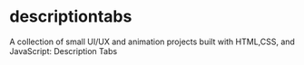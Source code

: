 # descriptiontabs
A collection of small UI/UX and animation projects built with HTML,CSS, and JavaScript: Description Tabs
